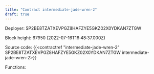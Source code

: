 ```yaml
---
title: "Contract intermediate-jade-wren-2"
draft: true
---
```

Deployer: SP2BE8TZATXEVPGZ8HAFZYE5GKZ02X0YDKAN7ZTGW


 



Block height: 67950 (2022-07-16T16:48:37.000Z)

Source code: {{<contractref "intermediate-jade-wren-2" SP2BE8TZATXEVPGZ8HAFZYE5GKZ02X0YDKAN7ZTGW intermediate-jade-wren-2>}}

Functions:


